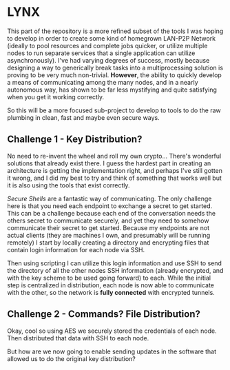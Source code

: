 # LYNX
This part of the repository is a more refined subset of the tools I was hoping to develop
in order to create some kind of homegrown LAN-P2P Network (ideally to pool resources 
and complete jobs quicker, or utilize multiple nodes to run separate services that a
single application can utilize asynchronously). I've had varying degrees of success, 
mostly because designing a way to generically break tasks into a multiprocessing solution
is proving to be very much non-trivial. **However**, the ability to quickly develop a means
of communicating among the many nodes, and in a nearly autonomous way, has shown to be far
less mystifying and quite satisfying when you get it working correctly. 

So this will be a more focused sub-project to develop to tools to do the raw plumbing in
clean, fast and maybe even secure ways. 

## Challenge 1 - Key Distribution?
No need to re-invent the wheel and roll my own crypto... There's wonderful solutions that 
already exist there. I guess the hardest part in creating an architecture is getting the
implementation right, and perhaps I've still gotten it wrong, and I did my best to try and
think of something that works well but it is also using the tools that exist correctly.

*Secure Shells* are a fantastic way of communicating. The only challenge here is that you need 
each endpoint to exchange a secret to get started. This can be a challenge because each end of
the conversation needs the others secret to communicate securely, and yet they need to somehow
communicate their secret to get started. Because my endpoints are not actual clients (they are 
machines I own, and presumably will be running remotely) I start by locally creating a directory
and encrypting files that contain login information for each node via SSH. 

Then using scripting I can utilize this login information and use SSH to send the directory of 
all the other nodes SSH information (already encrypted, and with the key scheme to be used going
forward) to each. While the initial step is centralized in distribution, each node is now able to
communicate with the other, so the network is **fully connected** with encrypted tunnels.

## Challenge 2 - Commands? File Distribution? 
Okay, cool so using AES we securely stored the credentials of each node. Then distributed that
data with SSH to each node. 
 
But how are we now going to enable sending updates in the software that allowed us to do the 
original key distribution? 